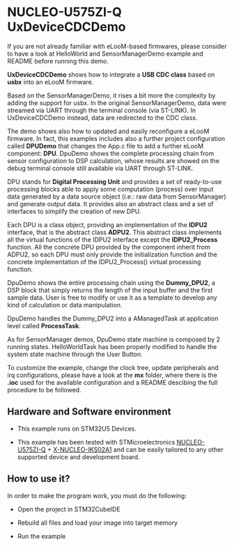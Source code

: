 # __NUCLEO-U575ZI-Q UxDeviceCDCDemo__

If you are not already familiar with eLooM-based firmwares, please consider to have a look at HelloWorld
and SensorManagerDemo example and README before running this demo.

**UxDeviceCDCDemo** shows how to integrate a **USB CDC class** based on **usbx** into an eLooM firmware.

Based on the SensorManagerDemo, it rises a bit more the complexity by adding the support for usbx.
In the original SensorManagerDemo, data were streamed via UART through the terminal console (via ST-LINK).
In UxDeviceCDCDemo instead, data are redirected to the CDC class.

The demo shows also how to updated and easily reconfigure a eLooM firmware.
In fact, this examples includes also a further project configuration called **DPUDemo** that changes the App.c
file to add a further eLooM component: **DPU**.
DpuDemo shows the complete processing chain from sensor configuration to DSP calculation, whose results
are showed on the debug terminal console still available via UART through ST-LINK.

DPU stands for **Digital Processing Unit** and provides a set of ready-to-use processing blocks able 
to apply some computation (process) over input data generated by a data source object (i.e.: raw data 
from SensorManager) and generate output data. 
It provides also an abstract class and a set of interfaces to simplify the creation of new DPU.

Each DPU is a class object, providing an implementation of the **IDPU2** interface, that is the abstract 
class **ADPU2**. 
This abstract class implements all the virtual functions of the IDPU2 interface except the 
**IDPU2_Process** function. 
All the concrete DPU provided by the component inherit from ADPU2, so each DPU must only provide the 
initialization function and the concrete implementation of the IDPU2_Process() virtual processing function.

DpuDemo shows the entire processing chain using the **Dummy_DPU2**, a DSP block that simply returns the length
of the input buffer and the first sample data.
User is free to modify or use it as a template to develop any kind of calculation or data manipulation.

DpuDemo handles the Dummy_DPU2 into a AManagedTask at application level called **ProcessTask**.

As for SensorManager demos, DpuDemo state machine is composed by 2 running states.
HelloWorldTask has been properly modified to handle the system state machine through the User Button.

To customize the example, change the clock tree, update peripherals and irq configurations, please have a
look at the **mx** folder, where there is the **.ioc** used for the available configuration and a README descibing
the full procedure to be followed.


## __Hardware and Software environment__

- This example runs on STM32U5 Devices.

- This example has been tested with STMicroelectronics [NUCLEO-U575ZI-Q](https://www.st.com/en/evaluation-tools/nucleo-u575zi-q.html) + [X-NUCLEO-IKS02A1](https://www.st.com/en/ecosystems/x-nucleo-iks02a1.html)
  and can be easily tailored to any other supported
  device and development board. 


## __How to use it?__

In order to make the program work, you must do the following:

- Open the project in STM32CubeIDE

- Rebuild all files and load your image into target memory

- Run the example

